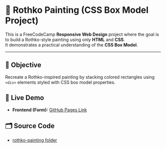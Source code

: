 # 🎨 Rothko Painting (CSS Box Model Project)

This is a FreeCodeCamp **Responsive Web Design** project where the goal is to build a Rothko-style painting using only **HTML** and **CSS**.  
It demonstrates a practical understanding of the **CSS Box Model**.

---

## 📌 Objective
Recreate a Rothko-inspired painting by stacking colored rectangles using `<div>` elements styled with CSS box model properties.



## 🚀 Live Demo
- **Frontend (Form):** [GitHub Pages Link](https://kdscoder1997.github.io/Personal-Projects/html-css-projects/rothko-painting/)
## 🗂 Source Code
- [rothko-painting folder](https://github.com/kdscoder1997/Personal-Projects/tree/main/html-css-projects/rothko-painting)
